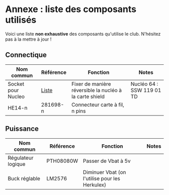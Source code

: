 # Annexe : liste des composants utilisés
 
Voici une liste **non exhaustive** des composants qu'utilise le club. 
N'hésitez pas à la mettre à jour ! 

## Connectique

Nom commun | Référence | Fonction | Notes |
-----------|-----------|----------|-------|
Socket pour Nucleo | [Liste](http://suddendocs.samtec.com/catalog_english/ssw_th.pdf) | Fixer de manière réversible la nucléo à la carte shield | Nucléo 64 : SSW 119 01 TD |
HE14-n | 281698-n | Connecteur carte à fil, n pins | |

## Puissance

Nom commun | Référence | Fonction | Notes |
-----------|-----------|----------|-------|
Régulateur logique | PTH08080W | Passer de Vbat à 5v | |
Buck réglable | LM2576 | Diminuer Vbat (on l'utilise pour les Herkulex) | |

## 


